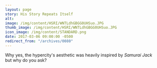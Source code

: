 ```yaml
---
layout: page
story: His Story Repeats Itself
alt:
image: /img/content/HSRI/WNTLdhGBGG0UHSuo.JPG
thumb_image: /img/content/HSRI/WNTLdhGBGG0UHSuo.JPG
icon_image: /img/content/STANDARD.png
date: 2017-03-06 09:00:00 -0500
redirect_from: "/archives/0080"
---
```

Why yes, the hypercity's aesthetic was heavily inspired by *Samurai Jack* but why do you ask?
